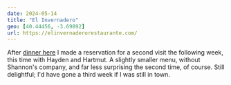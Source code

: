 ```yaml
---
date: 2024-05-14
title: "El Invernadero"
geo: [40.44456, -3.69892]
url: https://elinvernaderorestaurante.com/
---
```


After [dinner here](/logs/dining/2024-elinvernadero) I made a reservation for a second visit the following week, this time with Hayden and Hartmut. A slightly smaller menu, without Shannon's company, and far less surprising the second time, of course. Still delightful; I'd have gone a third week if I was still in town.
